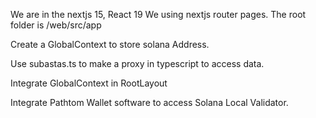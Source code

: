 We are in the nextjs 15, React 19
We using nextjs router pages.
The root folder is /web/src/app

Create a GlobalContext to store solana Address.

Use subastas.ts to make a proxy in typescript to access data.

Integrate GlobalContext in RootLayout

Integrate Pathtom Wallet software to access Solana Local Validator.



